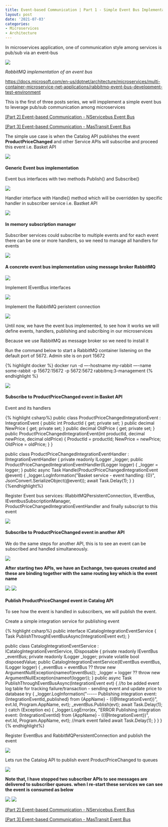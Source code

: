 ```yaml
---
title: Event-based Communication | Part 1 - Simple Event Bus Implementation
layout: post
date: '2021-07-03'
categories:
- Microservices
- Architecture
---
```


In microservices application, one of communication style among services is pub/sub via an event-bus

<img src="{{ '/blog/assets/rabbitmq-implementation.png'}}" />


*RabbitMQ implementation of an event bus*

[https://docs.microsoft.com/en-us/dotnet/architecture/microservices/multi-container-microservice-net-applications/rabbitmq-event-bus-development-test-environment
](http://)

This is the first of three posts series, we will impplement a simple event bus to leverage pub/sub communication among microservices

[[Part 2] Event-based Communication - NServicebus Event Bus](/blog/event-based-communication-part2)

[[Part 3] Event-based Communication - MasTransit Event Bus](/blog/event-based-communication-part3)


The simple use case is when the Catalog API publishes the event **ProductPriceChanged** and other Service APIs will subscribe and proceed this event i.e. Basket API

<img src="{{ '/blog/assets/2021-07-04_00h35_06.png'}}" />


#### **Generic Event bus implementation**

Event bus interfaces with two methods Publish() and Subscribe()

<img src="{{ '/blog/assets/2.png'}}" />


Handler interface with Handle() method which will be overridden by specific handler in subscriber service i.e. Bastket API

<img src="{{ '/blog/assets/3.png'}}" />


#### **In memory subscription manager**

Subscriber services could subscribe to multiple events and for each event there can be one or more handlers, so we need to manage all handlers for events

<img src="{{ '/blog/assets/4.png'}}" />


#### **A concrete event bus implementation using message broker RabbitMQ**

<img src="{{ '/blog/assets/5.png'}}" />


Implement IEventBus interfaces 

<img src="{{ '/blog/assets/6.png'}}" />


Implement the RabbitMQ peristent connection

<img src="{{ '/blog/assets/7.png'}}" />


Until now, we have the event bus implemented, to see how it works we will define events, handlers, publishing and subcribing in our microservices

Because we use RabbitMQ as message broker so we need to install it

Run the command below to start a RabbitMQ container listening on the default port of 5672. Admin site is on port 15672

{% highlight docker %}
docker run -d —-hostname my-rabbit —-name some-rabbit 
-p 15672:15672 -p 5672:5672 rabbitmq:3-management
 {% endhighlight %}
 
<img src="{{ '/blog/assets/14.png'}}" />


#### **Subscribe to ProductPriceChanged event in Basket API**

Event and its handlers

{% highlight csharp%}
public class ProductPriceChangedIntegrationEvent : IntegrationEvent
{
	public int ProductId { get; private set; }
	public decimal NewPrice { get; private set; }
	public decimal OldPrice { get; private set; }
	public ProductPriceChangedIntegrationEvent(int productId, decimal newPrice, decimal oldPrice)
	{
		ProductId = productId;
		NewPrice = newPrice;
		OldPrice = oldPrice;
	}
}

public class ProductPriceChangedIntegrationEventHandler 
        : IIntegrationEventHandler<ProductPriceChangedIntegrationEvent>
{
	private readonly ILogger<ProductPriceChangedIntegrationEventHandler> _logger;
	public ProductPriceChangedIntegrationEventHandler(ILogger<ProductPriceChangedIntegrationEventHandler> logger)
	{
		_logger = logger;
	}
	public async Task Handle(ProductPriceChangedIntegrationEvent @event)
	{
		_logger.LogInformation("Basket service - event handling: {0}", 
																	JsonConvert.SerializeObject(@event));
		await Task.Delay(1);
	}
}
{%endhighlight%}

Register Event bus services: IRabbitMQPersistentConnection,  IEventBus, IEventbusSubscriptionManager, ProductPriceChangedIntegrationEventHandler and finally subscript to this event

<img src="{{ '/blog/assets/10.png'}}" />

	
	
#### **Subscribe to ProductPriceChanged event in another API**

	
We do the same steps for another API, this is to see an event can be subscribed and handled simultaneously.

<img src="{{ '/blog/assets/11.png'}}" />
	

**After starting two APIs, we have an Exchange, two queues created and these are binding together with the same routing key which is the event name**

<img src="{{ '/blog/assets/12.png'}}" />

	
<img src="{{ '/blog/assets/13.png'}}" />
	

	
#### **Publish ProductPriceChanged event in Catalog API**

To see how the event is handled in subscribers, we will publish the event.

Create a simple integration service for publishing event

{% highlight csharp%}
public interface ICatalogIntegrationEventService
{
	Task PublishThroughEventBusAsync(IntegrationEvent evt);
}
	
public class CatalogIntegrationEventService : ICatalogIntegrationEventService, IDisposable
{
	private readonly IEventBus _eventBus;
	private readonly ILogger<CatalogIntegrationEventService> _logger;
	private volatile bool disposedValue;
	public CatalogIntegrationEventService(IEventBus eventBus, ILogger<CatalogIntegrationEventService> logger)
	{
		_eventBus = eventBus ?? throw new ArgumentNullException(nameof(eventBus));
		_logger = logger ?? throw new ArgumentNullException(nameof(logger));
	}
	public async Task PublishThroughEventBusAsync(IntegrationEvent evt)
	{
		//to be added event log table for tracking failure/transaction - sending event and update price to database
		try {
					_logger.LogInformation("----- Publishing integration event: {IntegrationEventId_published} from {AppName} -         ({@IntegrationEvent})", evt.Id, Program.AppName, evt);
				_eventBus.Publish(evt);
				await Task.Delay(1);
		} catch (Exception ex)
		{ 
			_logger.LogError(ex, "ERROR Publishing integration event: {IntegrationEventId} from {AppName} - ({@IntegrationEvent})", evt.Id, Program.AppName, evt);
			//mark event failed
			await Task.Delay(1);
		}
	}
}
{% endhighlight%}

Register EventBus and RabbitMQPersistentConnection and publish the event

<img src="{{ '/blog/assets/16.png'}}" />
	

Lets run the Catalog API to publish event ProductPriceChanged to queues

<img src="{{ '/blog/assets/18.png'}}" />
	

	
**Note that, I have stopped two subscriber APIs to see messages are delivered to subscriber queues. when I re-start these services we can see the event is consumed as below**

<img src="{{ '/blog/assets/19.png'}}" />
	
<img src="{{ '/blog/assets/20.png'}}" />


[[Part 2] Event-based Communication  - NServicebus Event Bus](/blog/event-based-communication-part2)

[[Part 3] Event-based Communication  - MasTransit Event Bus](/blog/event-based-communication-part3)

